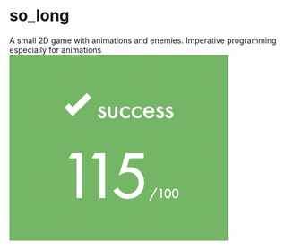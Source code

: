 # so_long
A small 2D game with animations and enemies.
Imperative programming especially for animations
![success with bonus](success.png)
